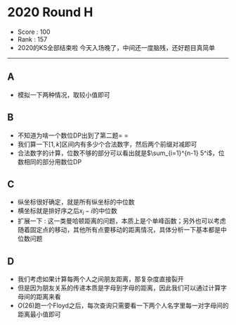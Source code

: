 # 2020 Round H

-   Score : 100
-   Rank : 157
-   2020的KS全部结束啦
    今天入场晚了，中间还一度脑残，还好题目真简单
---

## A

- 模拟一下两种情况，取较小值即可

## B

- 不知道为啥一个数位DP出到了第二题= =
- 我们算一下$[1, k]$区间内有多少个合法数字，然后两个前缀对减即可
- 合法数字的计算，位数不够的部分可以看出就是$\sum_{i=1}^{n-1} 5^i$，位数相同的部分用数位DP

## C

- 纵坐标很好确定，就是所有纵坐标的中位数
- 横坐标就是排好序之后$x_i-i$的中位数
- 扩展一下 : 这一类曼哈顿距离的问题，本质上是个单峰函数；另外也可以考虑随着固定点的移动，其他所有点要移动的距离情况，具体分析一下基本都是中位数问题

## D

- 我们考虑如果计算每两个人之间朋友距离，那复杂度直接裂开
- 但是因为朋友关系的传递本质是字母到字母的距离，因此我们可以通过计算字母间的距离来看
- $O(26)$跑一个Floyd之后，每次查询只需要看一下两个人名字里每一对字母间的距离最小值即可
